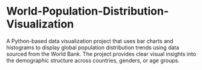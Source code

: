 # World-Population-Distribution-Visualization
A Python-based data visualization project that uses bar charts and histograms to display global population distribution trends using data sourced from the World Bank. The project provides clear visual insights into the demographic structure across countries, genders, or age groups.
